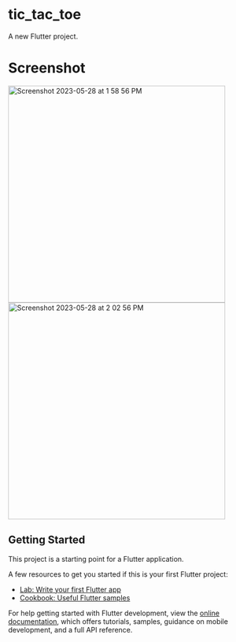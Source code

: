 # tic_tac_toe
A new Flutter project.

# Screenshot 
<img width="441" alt="Screenshot 2023-05-28 at 1 58 56 PM" src="https://github.com/Anm0lGrewal/tic-tac-toc/assets/93851911/ea477771-7450-4cda-bd57-6e230781c0c7"> <img width="441" alt="Screenshot 2023-05-28 at 2 02 56 PM" src="https://github.com/Anm0lGrewal/tic-tac-toc/assets/93851911/2e778d6b-8637-4f22-ad72-2acf6a6ca2c7">



## Getting Started

This project is a starting point for a Flutter application.

A few resources to get you started if this is your first Flutter project:

- [Lab: Write your first Flutter app](https://docs.flutter.dev/get-started/codelab)
- [Cookbook: Useful Flutter samples](https://docs.flutter.dev/cookbook)

For help getting started with Flutter development, view the
[online documentation](https://docs.flutter.dev/), which offers tutorials,
samples, guidance on mobile development, and a full API reference.
